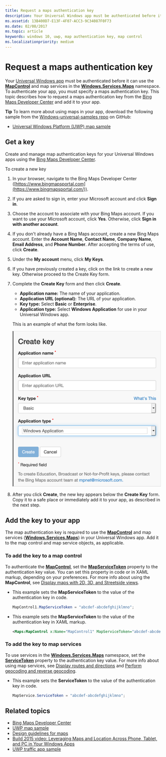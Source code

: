 ```yaml
---
title: Request a maps authentication key
description: Your Universal Windows app must be authenticated before it can use the MapControl and map services in the Windows.Services.Maps namespace.
ms.assetid: 13B400D7-E13F-4F07-ACC3-9C34087F0F73
ms.date: 02/08/2017
ms.topic: article
keywords: windows 10, uwp, map authentication key, map control
ms.localizationpriority: medium
---
```

# Request a maps authentication key




Your [Universal Windows app](https://docs.microsoft.com/windows/uwp/get-started/universal-application-platform-guide) must be authenticated before it can use the [**MapControl**](https://docs.microsoft.com/uwp/api/Windows.UI.Xaml.Controls.Maps.MapControl) and map services in the [**Windows.Services.Maps**](https://docs.microsoft.com/uwp/api/Windows.Services.Maps) namespace. To authenticate your app, you must specify a maps authentication key. This topic describes how to request a maps authentication key from the [Bing Maps Developer Center](https://www.bingmapsportal.com/) and add it to your app.

**Tip** To learn more about using maps in your app, download the following sample from the [Windows-universal-samples repo](https://github.com/Microsoft/Windows-universal-samples) on GitHub:

-   [Universal Windows Platform (UWP) map sample](https://github.com/Microsoft/Windows-universal-samples/tree/master/Samples/MapControl)

## Get a key


Create and manage map authentication keys for your Universal Windows apps using the [Bing Maps Developer Center](https://www.bingmapsportal.com/).

To create a new key

1.  In your browser, navigate to the Bing Maps Developer Center ([https://www.bingmapsportal.com](https://www.bingmapsportal.com/)).

2.  If you are asked to sign in, enter your Microsoft account and click **Sign in**.

3.  Choose the account to associate with your Bing Maps account. If you want to use your Microsoft account, click **Yes**. Otherwise, click **Sign in with another account**.

4.  If you don't already have a Bing Maps account, create a new Bing Maps account. Enter the **Account Name**, **Contact Name**, **Company Name**, **Email Address**, and **Phone Number**. After accepting the terms of use, click **Create**.

5.  Under the **My account** menu, click **My Keys**.

6.  If you have previously created a key, click on the link to create a new key. Otherwise proceed to the Create Key form.

7.  Complete the **Create Key** form and then click **Create**.

    -   **Application name:** The name of your application.
    -   **Application URL (optional):** The URL of your application.
    -   **Key type:** Select **Basic** or **Enterprise**.
    -   **Application type:** Select **Windows Application** for use in your Universal Windows app.

    This is an example of what the form looks like.

    ![an example of the create key form.](images/createkeydialog.png)

8.  After you click **Create**, the new key appears below the **Create Key** form. Copy it to a safe place or immediately add it to your app, as described in the next step.

## Add the key to your app


The map authentication key is required to use the [**MapControl**](https://docs.microsoft.com/uwp/api/Windows.UI.Xaml.Controls.Maps.MapControl) and map services ([**Windows.Services.Maps**](https://docs.microsoft.com/uwp/api/Windows.Services.Maps)) in your Universal Windows app. Add it to the map control and map service objects, as applicable.

### To add the key to a map control

To authenticate the [**MapControl**](https://docs.microsoft.com/uwp/api/Windows.UI.Xaml.Controls.Maps.MapControl), set the [**MapServiceToken**](https://docs.microsoft.com/uwp/api/windows.ui.xaml.controls.maps.mapcontrol.mapservicetoken) property to the authentication key value. You can set this property in code or in XAML markup, depending on your preferences. For more info about using the **MapControl**, see [Display maps with 2D, 3D, and Streetside views](display-maps.md).

-   This example sets the **MapServiceToken** to the value of the authentication key in code.

    ```cs
    MapControl1.MapServiceToken = "abcdef-abcdefghijklmno";
    ```

-   This example sets the **MapServiceToken** to the value of the authentication key in XAML markup.

    ```xml
    <Maps:MapControl x:Name="MapControl1" MapServiceToken="abcdef-abcdefghijklmno"/>
    ```

### To add the key to map services

To use services in the [**Windows.Services.Maps**](https://docs.microsoft.com/uwp/api/Windows.Services.Maps) namespace, set the [**ServiceToken**](https://docs.microsoft.com/uwp/api/windows.services.maps.mapservice.servicetoken) property to the authentication key value. For more info about using map services, see [Display routes and directions](routes-and-directions.md) and [Perform geocoding and reverse geocoding](geocoding.md).

-   This example sets the **ServiceToken** to the value of the authentication key in code.

    ```cs
    MapService.ServiceToken = "abcdef-abcdefghijklmno";
    ```

## Related topics

* [Bing Maps Developer Center](https://www.bingmapsportal.com/)
* [UWP map sample](https://github.com/Microsoft/Windows-universal-samples/tree/master/Samples/MapControl)
* [Design guidelines for maps](https://docs.microsoft.com/windows/uwp/maps-and-location/controls-map)
* [Build 2015 video: Leveraging Maps and Location Across Phone, Tablet, and PC in Your Windows Apps](https://channel9.msdn.com/Events/Build/2015/2-757)
* [UWP traffic app sample](https://github.com/Microsoft/Windows-appsample-trafficapp)
